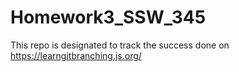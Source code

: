# Homework3_SSW_345
This repo is designated to track the success done on https://learngitbranching.js.org/
